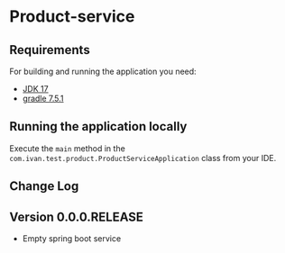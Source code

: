 # Product-service

## Requirements

For building and running the application you need:

- [JDK 17](https://jdk.java.net/archive/)
- [gradle 7.5.1](https://docs.gradle.org/7.5.1/release-notes.html)

## Running the application locally

Execute the `main` method in the `com.ivan.test.product.ProductServiceApplication` class from your IDE.

## Change Log

## Version 0.0.0.RELEASE
* Empty spring boot service